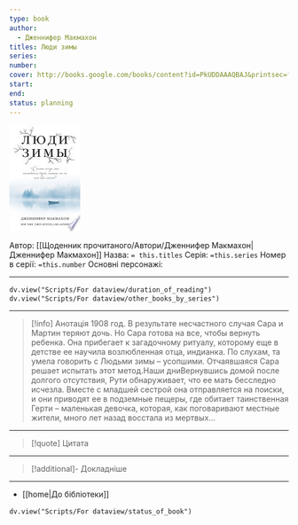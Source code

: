 ```yaml
---
type: book
author:
  - Дженнифер Макмахон
titles: Люди зимы
series:
number:
cover: http://books.google.com/books/content?id=PkUDDAAAQBAJ&printsec=frontcover&img=1&zoom=1&edge=curl&source=gbs_api
start:
end:
status: planning
---
```

![cover|150](media/cover!150-517.jpg)

Автор: [[Щоденник прочитаного/Автори/Дженнифер Макмахон|Дженнифер Макмахон]]
Назва: `= this.titles`
Серія:  `=this.series`
Номер в серії: `=this.number`
Основні персонажі:

---
```dataviewjs
dv.view("Scripts/For dataview/duration_of_reading")
dv.view("Scripts/For dataview/other_books_by_series")
```

---
>[!info] Анотація
>1908 год. В результате несчастного случая Сара и Мартин теряют дочь. Но Сара готова на все, чтобы вернуть ребенка. Она прибегает к загадочному ритуалу, которому еще в детстве ее научила возлюбленная отца, индианка. По слухам, та умела говорить с Людьми зимы – усопшими. Отчаявшаяся Сара решает испытать этот метод.Наши дниВернувшись домой после долгого отсутствия, Рути обнаруживает, что ее мать бесследно исчезла. Вместе с младшей сестрой она отправляется на поиски, и они приводят ее в подземные пещеры, где обитает таинственная Герти – маленькая девочка, которая, как поговаривают местные жители, много лет назад восстала из мертвых...
___

>[!quote] Цитата

---
>[!additional]- Докладніше

---

- [[home|До бібліотеки]]

```dataviewjs
dv.view("Scripts/For dataview/status_of_book")
```